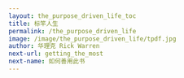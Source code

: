 ```yaml
---
layout: the_purpose_driven_life_toc
title: 标竿人生
permalink: /the_purpose_driven_life
image: /image/the_purpose_driven_life/tpdf.jpg
author: 华理克 Rick Warren
next-url: getting_the_most
next-name: 如何善用此书
---
```


